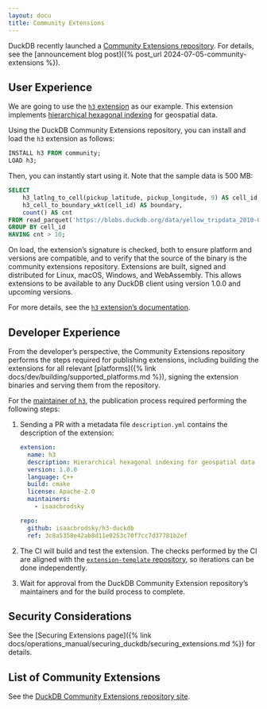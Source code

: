 ```yaml
---
layout: docu
title: Community Extensions 
---
```


DuckDB recently launched a [Community Extensions repository](https://github.com/duckdb/community-extensions).
For details, see the [announcement blog post]({% post_url 2024-07-05-community-extensions %}).

## User Experience

We are going to use the [`h3` extension](https://github.com/isaacbrodsky/h3-duckdb) as our example.
This extension implements [hierarchical hexagonal indexing](https://github.com/uber/h3) for geospatial data.

Using the DuckDB Community Extensions repository, you can install and load the `h3` extension as follows:

```sql
INSTALL h3 FROM community;
LOAD h3;
```

Then, you can instantly start using it. Note that the sample data is 500 MB:

```sql
SELECT
    h3_latlng_to_cell(pickup_latitude, pickup_longitude, 9) AS cell_id,
    h3_cell_to_boundary_wkt(cell_id) AS boundary,
    count() AS cnt
FROM read_parquet('https://blobs.duckdb.org/data/yellow_tripdata_2010-01.parquet')
GROUP BY cell_id
HAVING cnt > 10;
```

On load, the extension’s signature is checked, both to ensure platform and versions are compatible, and to verify that the source of the binary is the community extensions repository. Extensions are built, signed and distributed for Linux, macOS, Windows, and WebAssembly. This allows extensions to be available to any DuckDB client using version 1.0.0 and upcoming versions.

For more details, see the [`h3` extension’s documentation](https://community-extensions.duckdb.org/extensions/h3.html).

## Developer Experience

From the developer’s perspective, the Community Extensions repository performs the steps required for publishing extensions, including building the extensions for all relevant [platforms]({% link docs/dev/building/supported_platforms.md %}), signing the extension binaries and serving them from the repository.

For the [maintainer of `h3`](https://github.com/isaacbrodsky/), the publication process required performing the following steps:

1. Sending a PR with a metadata file `description.yml` contains the description of the extension:

   ```yaml
   extension:
     name: h3
     description: Hierarchical hexagonal indexing for geospatial data
     version: 1.0.0
     language: C++
     build: cmake
     license: Apache-2.0
     maintainers:
       - isaacbrodsky

   repo:
     github: isaacbrodsky/h3-duckdb
     ref: 3c8a5358e42ab8d11e0253c70f7cc7d37781b2ef
   ```

2. The CI will build and test the extension. The checks performed by the CI are aligned with the [`extension-template` repository](https://github.com/duckdb/extension-template), so iterations can be done independently.

3. Wait for approval from the DuckDB Community Extension repository’s maintainers and for the build process to complete.

## Security Considerations

See the [Securing Extensions page]({% link docs/operations_manual/securing_duckdb/securing_extensions.md %}) for details.

## List of Community Extensions

See the [DuckDB Community Extensions repository site](https://community-extensions.duckdb.org/).
